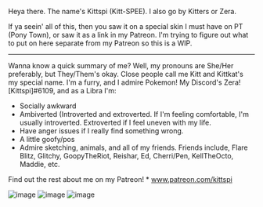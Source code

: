 Heya there. The name's Kittspi (Kitt-SPEE). I also go by Kitters or Zera.

If ya seein' all of this, then you saw it on a special skin I must have on PT (Pony Town), or saw it as a link in my Patreon. I'm trying to figure out what to put on here separate from my Patreon so this is a WIP.

______________________________

Wanna know a quick summary of me? Well, my pronouns are She/Her preferably, but They/Them's okay. Close people call me Kitt and Kittkat's my special name. I'm a furry, and I admire Pokemon! My Discord's Zera! [Kittspi]#6109, and as a Libra I'm:

- Socially awkward
- Ambiverted (Introverted and extroverted. If I'm feeling comfortable, I'm usually introverted. Extroverted if I feel uneven with my life.
- Have anger issues if I really find something wrong.
- A little goofy/pos
- Admire sketching, animals, and all of my friends. Friends include, Flare Blitz, Glitchy, GoopyTheRiot, Reishar, Ed, Cherri/Pen, KellTheOcto, Maddie, etc.

Find out the rest about me on my Patreon! * www.patreon.com/kittspi

![image](https://user-images.githubusercontent.com/99100034/227718875-c5e52420-1a6b-41d9-8097-76680c1e1003.png)
![image](https://user-images.githubusercontent.com/99100034/227719036-bf12601a-7c58-41b4-97ad-65db3be5e5b5.png)
![image](https://user-images.githubusercontent.com/99100034/227719399-7eb49137-3a89-4e71-a56f-a654db2a3489.png)



